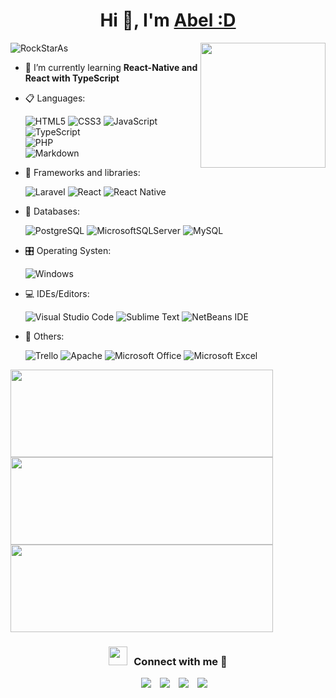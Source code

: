   <h1 align="center">Hi 👋, I'm <a href="#" target="blank">
  Abel :D</a></h1>
  <p align="left"> 
    <img src="https://komarev.com/ghpvc/?username=RockStarAs&label=Profile%20views&color=0e75b6&style=flat" alt="RockStarAs" /> 
    <img align="right" height="200" src="https://media.giphy.com/media/ao9DUiTKH60XS/giphy.gif"/>  
  </p>
  
- 🌱 I’m currently learning **React-Native and React with TypeScript**


- 📋 Languages:
    
    ![HTML5](https://img.shields.io/badge/html5-%23E34F26.svg?style=for-the-badge&logo=html5&logoColor=white)
    ![CSS3](https://img.shields.io/badge/css3-%231572B6.svg?style=for-the-badge&logo=css3&logoColor=white)
    ![JavaScript](https://img.shields.io/badge/javascript-2200.svg?style=for-the-badge&logo=javascript&logoColor=yellow&color=black)
    ![TypeScript](https://img.shields.io/badge/typescript-2200.svg?style=for-the-badge&logo=typescript&logoColor=blue&color=white)  
    ![PHP](https://img.shields.io/badge/php-%23777BB4.svg?style=for-the-badge&logo=php&logoColor=white)  
    ![Markdown](https://img.shields.io/badge/markdown-%23000000.svg?style=for-the-badge&logo=markdown&logoColor=white)
    
- 🧰 Frameworks and libraries:
  
    ![Laravel](https://img.shields.io/badge/laravel-%23000000.svg?style=for-the-badge&logo=laravel&logoColor=red&color=white)
    ![React](https://img.shields.io/badge/react-%23000000.svg?style=for-the-badge&logo=react&logoColor=blue&color=gray)
    ![React Native](https://img.shields.io/badge/react%20native-%23000000.svg?style=for-the-badge&logo=react&logoColor=blue&color=gray)
    
- 💾 Databases:
  
    ![PostgreSQL](https://img.shields.io/badge/postgresql-%2300f.svg?style=for-the-badge&logo=postgresql&logoColor=white)
    ![MicrosoftSQLServer](https://img.shields.io/badge/Microsoft%20SQL%20Sever-CC2927?style=for-the-badge&logo=microsoft%20sql%20server&logoColor=white) 
    ![MySQL](https://img.shields.io/badge/mysql-%2300f.svg?style=for-the-badge&logo=mysql&logoColor=white)
    
- 🎛️ Operating Systen:

    ![Windows](https://img.shields.io/badge/Windows-0078D6?style=for-the-badge&logo=windows&logoColor=white)
    
- 💻 IDEs/Editors:

    ![Visual Studio Code](https://img.shields.io/badge/Visual%20Studio%20Code-0078d7.svg?style=for-the-badge&logo=visual-studio-code&logoColor=white) 
    ![Sublime Text](https://img.shields.io/badge/sublime_text-%23575757.svg?style=for-the-badge&logo=sublime-text&logoColor=important)
    ![NetBeans IDE](https://img.shields.io/badge/NetBeansIDE-1B6AC6.svg?style=for-the-badge&logo=apache-netbeans-ide&logoColor=white)
    
- 🥅 Others:

    ![Trello](https://img.shields.io/badge/Trello-%23026AA7.svg?style=for-the-badge&logo=Trello&logoColor=white)
    ![Apache](https://img.shields.io/badge/apache-%23D42029.svg?style=for-the-badge&logo=apache&logoColor=white)
    ![Microsoft Office](https://img.shields.io/badge/Microsoft_Office-D83B01?style=for-the-badge&logo=microsoft-office&logoColor=white)
    ![Microsoft Excel](https://img.shields.io/badge/Microsoft_Excel-217346?style=for-the-badge&logo=microsoft-excel&logoColor=white)


</p>
<div>
  <p>
    <img width="420" height="140" src="https://github-readme-stats.vercel.app/api?username=rockstaras&theme=tokyonight&show_icons=true/460/300">
    <img width="420" height="140" src="https://github-readme-stats.vercel.app/api/top-langs?username=rockstaras&show_icons=true&locale=en&layout=compact&theme=tokyonight"/460/300">
    <img width="420" height="140" src="https://github-readme-streak-stats.herokuapp.com/?user=rockstaras&theme=tokyonight&&fire=FF801F&currStreakNum=FFBE69&currStreakLabel=FFBE69"/460/300">
   </p>
</div>
  <h3 align="center" > <img src="https://media.giphy.com/media/iY8CRBdQXODJSCERIr/giphy.gif" width="30" height="30" style="margin-right: 10px;">Connect with me 🤝 </h3>
  <p align="center">
    <div align="center"  class="icons-social" style="margin-left: 10px;">
      <a style="margin-left: 10px;"  target="_blank" href="https://www.linkedin.com/in/rudycalderonpe/">
			  <img src="https://img.icons8.com/doodle/40/000000/linkedin--v2.png"></a>
      <a style="margin-left: 10px;" target="_blank" href="https://github.com/RockStarAs">
		    <img src="https://img.icons8.com/doodle/40/000000/github--v1.png"></a>
      <a style="margin-left: 10px;" target="_blank" href="https://www.instagram.com/abelcp21/">
			  <img src="https://img.icons8.com/doodle/40/000000/instagram-new--v2.png"></a>
		  <a style="margin-left: 10px;" target="_blank" href="https://twitter.com/rudyabel054">
			  <img src="https://img.icons8.com/doodle/1x/twitter-squared--v2.png" ></a>
     </div>
  </p>
  <p align="center">
<!---
RockStarAs/RockStarAs is a ✨ special ✨ repository because its `README.md` (this file) appears on your GitHub profile.
You can click the Preview link to take a look at your changes.
--->
